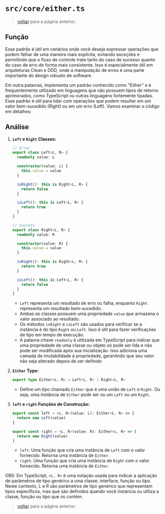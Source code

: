 # `src/core/either.ts`

> [voltar](../../c_code-analysis.md) para a página anterior.

## Função

Esse padrão é útil em cenários onde você deseja expressar operações que podem falhar de uma maneira mais explícita, evitando exceções e permitindo que o fluxo de controle trate tanto do caso de sucesso quanto do caso de erro de forma mais consistente. Isso é especialmente útil em arquiteturas Clean e DDD, onde a manipulação de erros é uma parte importante do design robusto de software.

Em outra palavras, implementa um padrão conhecido como "Either" e é frequentemente utilizado em linguagens que não possuem tipos de retorno aprimorados, como TypeScript ou outras linguagens fortemente tipadas. Esse padrão é útil para lidar com operações que podem resultar em um valor bem-sucedido (Right) ou em um erro (Left). Vamos examinar o código em detalhes:

## Análise

1. **`Left` e `Right` Classes:**

   ```typescript
   // Error
   export class Left<L, R> {
     readonly value: L

     constructor(value: L) {
       this.value = value
     }

     isRight(): this is Right<L, R> {
       return false
     }

     isLeft(): this is Left<L, R> {
       return true
     }
   }

   // Success
   export class Right<L, R> {
     readonly value: R

     constructor(value: R) {
       this.value = value
     }

     isRight(): this is Right<L, R> {
       return true
     }

     isLeft(): this is Left<L, R> {
       return false
     }
   }
   ```

   - `Left` representa um resultado de erro ou falha, enquanto `Right` representa um resultado bem-sucedido.
   - Ambas as classes possuem uma propriedade `value` que armazena o valor associado ao resultado.
   - Os métodos `isRight` e `isLeft` são usados para verificar se a instância é do tipo `Right` ou `Left`. Isso é útil para fazer verificações de tipo em tempo de execução.
   - A palavra-chave `readonly` é utilizada em TypeScript para indicar que uma propriedade de uma classe ou objeto só pode ser lida e não pode ser modificada após sua inicialização. Isso adiciona uma camada de imutabilidade à propriedade, garantindo que seu valor não seja alterado depois de ser definido

2. **`Either` Type:**

   ```typescript
   export type Either<L, R> = Left<L, R> | Right<L, R>
   ```

   - Define um tipo chamado `Either` que é uma união de `Left` e `Right`. Ou seja, uma instância de `Either` pode ser ou um `Left` ou um `Right`.

3. **`left` e `right` Funções de Construção:**

   ```typescript
   export const left = <L, R>(value: L): Either<L, R> => {
     return new Left(value)
   }

   export const right = <L, R>(value: R): Either<L, R> => {
     return new Right(value)
   }
   ```

   - `left`: Uma função que cria uma instância de `Left` com o valor fornecido. Retorna uma instância de `Either`.
   - `right`: Uma função que cria uma instância de `Right` com o valor fornecido. Retorna uma instância de `Either`.

OBS: Em TypeScript, `<L, R>` é uma notação usada para indicar a aplicação de parâmetros de tipo genérico a uma classe, interface, função ou tipo. Neste contexto, L e R são parâmetros de tipo genérico que representam tipos específicos, mas que são definidos quando você instancia ou utiliza a classe, função ou tipo que os contém.

> [voltar](../../c_code-analysis.md) para a página anterior.
